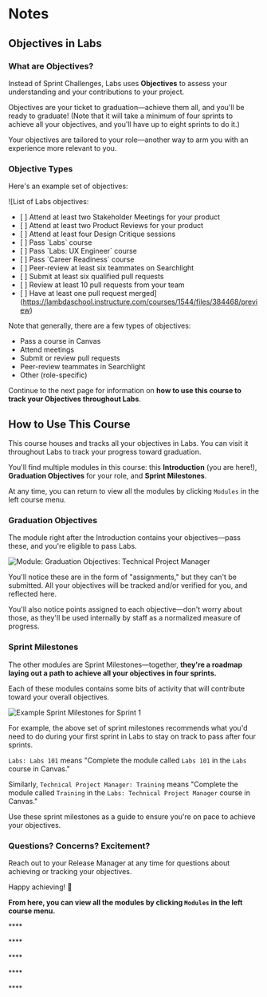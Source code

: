 # Notes

## Objectives in Labs

### What are Objectives?

Instead of Sprint Challenges, Labs uses **Objectives** to assess your understanding and your contributions to your project.

Objectives are your ticket to graduation—achieve them all, and you'll be ready to graduate! \(Note that it will take a minimum of four sprints to achieve all your objectives, and you'll have up to eight sprints to do it.\)

Your objectives are tailored to your role—another way to arm you with an experience more relevant to you.

### Objective Types

Here's an example set of objectives:

![List of Labs objectives:

- \[ \]  Attend at least two Stakeholder Meetings for your product
- \[ \]  Attend at least two Product Reviews for your product
- \[ \]  Attend at least four Design Critique sessions
- \[ \]  Pass \`Labs\` course
- \[ \]  Pass \`Labs: UX Engineer\` course
- \[ \]  Pass \`Career Readiness\` course
- \[ \]  Peer-review at least six teammates on Searchlight
- \[ \]  Submit at least six qualified pull requests
- \[ \]  Review at least 10 pull requests from your team
- \[ \]  Have at least one pull request merged](https://lambdaschool.instructure.com/courses/1544/files/384468/preview)

Note that generally, there are a few types of objectives:

* Pass a course in Canvas
* Attend meetings
* Submit or review pull requests
* Peer-review teammates in Searchlight
* Other \(role-specific\)

Continue to the next page for information on **how to use this course to track your Objectives throughout Labs**.



## How to Use This Course

This course houses and tracks all your objectives in Labs. You can visit it throughout Labs to track your progress toward graduation.

You'll find multiple modules in this course: this **Introduction** \(you are here!\), **Graduation Objectives** for your role, and **Sprint Milestones**.

At any time, you can return to view all the modules by clicking `Modules` in the left course menu.

### Graduation Objectives

The module right after the Introduction contains your objectives—pass these, and you're eligible to pass Labs.

![Module: Graduation Objectives: Technical Project Manager](https://lambdaschool.instructure.com/courses/1544/files/384467/preview)

You'll notice these are in the form of "assignments," but they can't be submitted. All your objectives will be tracked and/or verified for you, and reflected here.

You'll also notice points assigned to each objective—don't worry about those, as they'll be used internally by staff as a normalized measure of progress.

### Sprint Milestones

The other modules are Sprint Milestones—together, **they're a roadmap laying out a path to achieve all your objectives in four sprints.**

Each of these modules contains some bits of activity that will contribute toward your overall objectives.

![Example Sprint Milestones for Sprint 1](https://lambdaschool.instructure.com/courses/1544/files/384469/preview)

For example, the above set of sprint milestones recommends what you'd need to do during your first sprint in Labs to stay on track to pass after four sprints.

`Labs: Labs 101` means "Complete the module called `Labs 101` in the `Labs` course in Canvas."

Similarly, `Technical Project Manager: Training` means "Complete the module called `Training` in the `Labs: Technical Project Manager` course in Canvas."

Use these sprint milestones as a guide to ensure you're on pace to achieve your objectives.

### Questions? Concerns? Excitement?

Reach out to your Release Manager at any time for questions about achieving or tracking your objectives.

Happy achieving! 🚀

**From here, you can view all the modules by clicking `Modules` in the left course menu.**

\*\*\*\*

\*\*\*\*

\*\*\*\*

\*\*\*\*

\*\*\*\*


